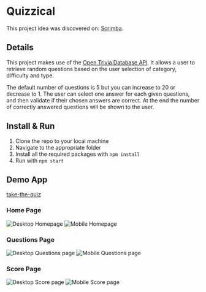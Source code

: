 # Quizzical

This project idea was discovered on: [Scrimba](https://scrimba.com/learn/learnreact).

## Details

This project makes use of the [Open Trivia Database API](https://opentdb.com).
It allows a user to retrieve random questions based on the user selection of category, difficulty and type.

The default number of questions is 5 but you can increase to 20 or decrease to 1.
The user can select one answer for each given questions, and then validate if their chosen answers are correct.
At the end the number of correctly answered questions will be shown to the user.

## Install & Run

1. Clone the repo to your local machine
2. Navigate to the appropriate folder
3. Install all the required packages with `npm install`
4. Run with `npm start`

## Demo App

[take-the-quiz](https://take-the-quiz.netlify.app)

### Home Page

![Desktop Homepage](images/start_desktop.png)
![Mobile Homepage](images/start_mobile.png)

### Questions Page

![Desktop Questions page](images/answer_desktop.png)
![Mobile Questions page](images/answer_mobile.png)

### Score Page

![Desktop Score page](images/result_desktop.png)
![Mobile Score page](images/result_mobile.png)
